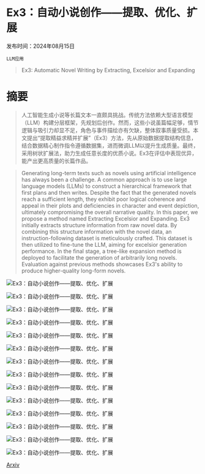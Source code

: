 # Ex3：自动小说创作——提取、优化、扩展

发布时间：2024年08月15日

`LLM应用`

> Ex3: Automatic Novel Writing by Extracting, Excelsior and Expanding

# 摘要

> 人工智能生成小说等长篇文本一直颇具挑战。传统方法依赖大型语言模型（LLM）构建分层框架，先规划后创作。然而，这些小说虽篇幅足够，情节逻辑与吸引力却显不足，角色与事件描绘亦有欠缺，整体叙事质量受损。本文提出“提取精益求精并扩展”（Ex3）方法，先从原始数据提取结构信息，结合数据精心制作指令遵循数据集，进而微调LLM以提升生成质量。最终，采用树状扩展法，助力生成任意长度的优质小说。Ex3在评估中表现优异，能产出更高质量的长篇作品。

> Generating long-term texts such as novels using artificial intelligence has always been a challenge. A common approach is to use large language models (LLMs) to construct a hierarchical framework that first plans and then writes. Despite the fact that the generated novels reach a sufficient length, they exhibit poor logical coherence and appeal in their plots and deficiencies in character and event depiction, ultimately compromising the overall narrative quality. In this paper, we propose a method named Extracting Excelsior and Expanding. Ex3 initially extracts structure information from raw novel data. By combining this structure information with the novel data, an instruction-following dataset is meticulously crafted. This dataset is then utilized to fine-tune the LLM, aiming for excelsior generation performance. In the final stage, a tree-like expansion method is deployed to facilitate the generation of arbitrarily long novels. Evaluation against previous methods showcases Ex3's ability to produce higher-quality long-form novels.

![Ex3：自动小说创作——提取、优化、扩展](../../../paper_images/2408.08506/x1.png)

![Ex3：自动小说创作——提取、优化、扩展](../../../paper_images/2408.08506/x2.png)

![Ex3：自动小说创作——提取、优化、扩展](../../../paper_images/2408.08506/x3.png)

![Ex3：自动小说创作——提取、优化、扩展](../../../paper_images/2408.08506/x4.png)

![Ex3：自动小说创作——提取、优化、扩展](../../../paper_images/2408.08506/x5.png)

![Ex3：自动小说创作——提取、优化、扩展](../../../paper_images/2408.08506/x6.png)

![Ex3：自动小说创作——提取、优化、扩展](../../../paper_images/2408.08506/x7.png)

![Ex3：自动小说创作——提取、优化、扩展](../../../paper_images/2408.08506/x8.png)

![Ex3：自动小说创作——提取、优化、扩展](../../../paper_images/2408.08506/x9.png)

![Ex3：自动小说创作——提取、优化、扩展](../../../paper_images/2408.08506/x10.png)

![Ex3：自动小说创作——提取、优化、扩展](../../../paper_images/2408.08506/x11.png)

![Ex3：自动小说创作——提取、优化、扩展](../../../paper_images/2408.08506/x12.png)

![Ex3：自动小说创作——提取、优化、扩展](../../../paper_images/2408.08506/x13.png)

![Ex3：自动小说创作——提取、优化、扩展](../../../paper_images/2408.08506/x14.png)

[Arxiv](https://arxiv.org/abs/2408.08506)